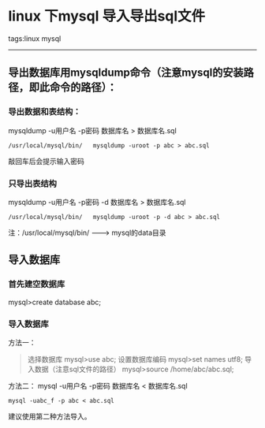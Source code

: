 # linux 下mysql 导入导出sql文件

tags:linux mysql

---
## 导出数据库用mysqldump命令（注意mysql的安装路径，即此命令的路径）：
### 导出数据和表结构：
mysqldump -u用户名 -p密码 数据库名 > 数据库名.sql
```
/usr/local/mysql/bin/   mysqldump -uroot -p abc > abc.sql
```
敲回车后会提示输入密码

### 只导出表结构
mysqldump -u用户名 -p密码 -d 数据库名 > 数据库名.sql
```
/usr/local/mysql/bin/   mysqldump -uroot -p -d abc > abc.sql
```
注：/usr/local/mysql/bin/  --->  mysql的data目录


## 导入数据库
### 首先建空数据库
mysql>create database abc;

### 导入数据库
方法一：
> 选择数据库
mysql>use abc;
> 设置数据库编码
mysql>set names utf8;
> 导入数据（注意sql文件的路径）
mysql>source /home/abc/abc.sql;

方法二：
mysql -u用户名 -p密码 数据库名 < 数据库名.sql
```
mysql -uabc_f -p abc < abc.sql
```

建议使用第二种方法导入。